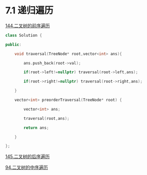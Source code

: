 # 7.1 递归遍历

[144.二叉树的前序遍历](https://leetcode.cn/problems/binary-tree-preorder-traversal/)

```cpp
class Solution {

public:

    void traversal(TreeNode* root,vector<int> ans){

        ans.push_back(root->val);

        if(root->left!=nullptr) traversal(root->left,ans);

        if(root->right!=nullptr) traversal(root->right,ans);

    }

    vector<int> preorderTraversal(TreeNode* root) {

        vector<int> ans;

        traversal(root,ans);

        return ans;

    }  

};
```

[145.二叉树的后序遍历](https://leetcode.cn/problems/binary-tree-postorder-traversal/)


[94.二叉树的中序遍历](https://leetcode.cn/problems/binary-tree-inorder-traversal/)

```

```